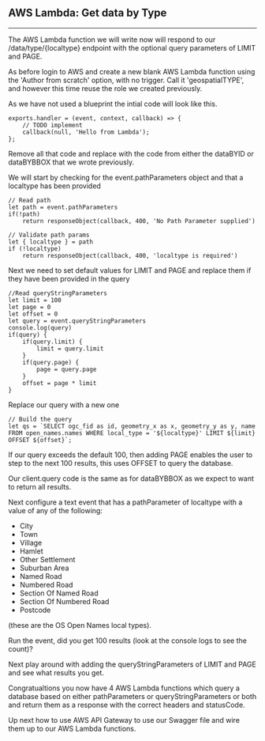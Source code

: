 AWS Lambda: Get data by Type
----------------------------
----------------------------

The AWS Lambda function we will write now will respond to our /data/type/{localtype} endpoint with the optional query parameters of LIMIT and PAGE.

As before login to AWS and create a new blank AWS Lambda function using the 'Author from scratch' option, with no trigger. Call it 'geospatialTYPE', and however this time reuse the role we created previously.

As we have not used a blueprint the intial code will look like this.

```
exports.handler = (event, context, callback) => {
    // TODO implement
    callback(null, 'Hello from Lambda');
};
```

Remove all that code and replace with the code from either the dataBYID or dataBYBBOX that we wrote previously.

We will start by checking for the event.pathParameters object and that a localtype has been provided

```
// Read path
let path = event.pathParameters
if(!path) 
    return responseObject(callback, 400, 'No Path Parameter supplied')
    
// Validate path params
let { localtype } = path
if (!localtype)
    return responseObject(callback, 400, 'localtype is required')
```

Next we need to set default values for LIMIT and PAGE and replace them if they have been provided in the query

```
//Read queryStringParameters
let limit = 100
let page = 0
let offset = 0
let query = event.queryStringParameters
console.log(query)
if(query) {
    if(query.limit) {
        limit = query.limit
    }
    if(query.page) {
        page = query.page
    }
    offset = page * limit
}
```

Replace our query with a new one

```
// Build the query
let qs = `SELECT ogc_fid as id, geometry_x as x, geometry_y as y, name FROM open_names.names WHERE local_type = '${localtype}' LIMIT ${limit} OFFSET ${offset}`;
```

If our query exceeds the default 100, then adding PAGE enables the user to step to the next 100 results, this uses OFFSET to query the database.

Our client.query code is the same as for dataBYBBOX as we expect to want to return all results.

Next configure a text event that has a pathParameter of localtype with a value of any of the following:
- City
- Town
- Village
- Hamlet
- Other Settlement
- Suburban Area
- Named Road
- Numbered Road
- Section Of Named Road
- Section Of Numbered Road
- Postcode

(these are the OS Open Names local types).

Run the event, did you get 100 results (look at the console logs to see the count)?

Next play around with adding the queryStringParameters of LIMIT and PAGE and see what results you get.

Congratualtions you now have 4 AWS Lambda functions which query a database based on either pathParameters or queryStringParameters or both and return them as a response with the correct headers and statusCode.

Up next how to use AWS API Gateway to use our Swagger file and wire them up to our AWS Lambda functions.